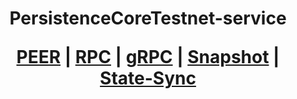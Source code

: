 <h1 align="center"> PersistenceCoreTestnet-service
  
 [PEER](https://github.com/YTWOFUND/PersistenceCore-service/blob/main/PersistenceCoreTestnet/PersistenceCoreTestnet-Peer.md)   |   [RPC](https://github.com/YTWOFUND/PersistenceCore-service/blob/main/PersistenceCoreTestnet/PersistenceCoreTestnet-RPC.md)   |   [gRPC](https://github.com/YTWOFUND/PersistenceCore-service/blob/main/PersistenceCoreTestnet/PersistenceCoreTestnet-gRPC.md)    |   [Snapshot](https://github.com/YTWOFUND/PersistenceCore-service/blob/main/PersistenceCoreTestnet/Snapshot.md)   |   [State-Sync]()
